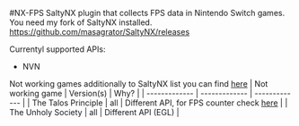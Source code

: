 #NX-FPS
SaltyNX plugin that collects FPS data in Nintendo Switch games. You need my fork of SaltyNX installed.
https://github.com/masagrator/SaltyNX/releases

Currentyl supported APIs:
- NVN

Not working games additionally to SaltyNX list you can find [here](https://github.com/masagrator/SaltyNX/blob/master/README.md)
| Not working game | Version(s) | Why? |
| ------------- | ------------- | ------------- |
| The Talos Principle | all | Different API, for FPS counter check [here](https://gbatemp.net/threads/the-talos-principle-graphics-settings.555045/) |
| The Unholy Society | all | Different API (EGL) |
